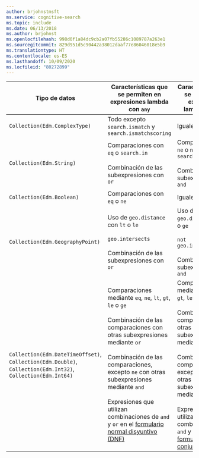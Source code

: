 ```yaml
---
author: brjohnstmsft
ms.service: cognitive-search
ms.topic: include
ms.date: 06/13/2018
ms.author: brjohnst
ms.openlocfilehash: 998d0f1a84dc9cb2a07fb55286c1089787a263e1
ms.sourcegitcommit: 829d951d5c90442a38012daaf77e86046018e5b9
ms.translationtype: HT
ms.contentlocale: es-ES
ms.lasthandoff: 10/09/2020
ms.locfileid: "80272899"
---
```

| Tipo de datos | Características que se permiten en expresiones lambda con `any` | Características que se permiten en expresiones lambda con `all` |
|---|---|---|
| `Collection(Edm.ComplexType)` | Todo excepto `search.ismatch` y `search.ismatchscoring` | Iguales |
| `Collection(Edm.String)` | Comparaciones con `eq` o `search.in` <br/><br/> Combinación de las subexpresiones con `or` | Comparaciones con `ne` o `not search.in()` <br/><br/> Combinación de las subexpresiones con `and` |
| `Collection(Edm.Boolean)` | Comparaciones con `eq` o `ne` | Iguales |
| `Collection(Edm.GeographyPoint)` | Uso de `geo.distance` con `lt` o `le` <br/><br/> `geo.intersects` <br/><br/> Combinación de las subexpresiones con `or` | Uso de `geo.distance` con `gt` o `ge` <br/><br/> `not geo.intersects(...)` <br/><br/> Combinación de las subexpresiones con `and` |
| `Collection(Edm.DateTimeOffset)`, `Collection(Edm.Double)`, `Collection(Edm.Int32)`, `Collection(Edm.Int64)` | Comparaciones mediante `eq`, `ne`, `lt`, `gt`, `le` o `ge` <br/><br/> Combinación de las comparaciones con otras subexpresiones mediante `or` <br/><br/> Combinación de las comparaciones, excepto `ne` con otras subexpresiones mediante `and` <br/><br/> Expresiones que utilizan combinaciones de `and` y `or` en el [formulario normal disyuntivo (DNF)](https://en.wikipedia.org/wiki/Disjunctive_normal_form) | Comparaciones mediante `eq`, `ne`, `lt`, `gt`, `le` o `ge` <br/><br/> Combinación de las comparaciones con otras subexpresiones mediante `and` <br/><br/> Combinación de las comparaciones, excepto `eq` con otras subexpresiones mediante `or` <br/><br/> Expresiones que utilizan combinaciones de `and` y `or` en el [formulario normal conjuntivo (CNF)](https://en.wikipedia.org/wiki/Conjunctive_normal_form) |
